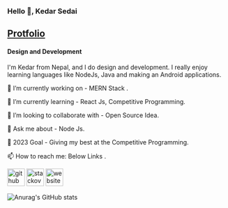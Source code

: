 ### Hello 👋, Kedar Sedai 

## [Protfolio](https://github.com/kedarSedai/Protfolio)

#### Design and Development

I'm Kedar from Nepal, and I do design and development. I really enjoy learning languages like NodeJs, Java and making an Android applications.  

🔭 I’m currently working on - MERN Stack .

🌱 I’m currently learning - React Js, Competitive Programming.

👯 I’m looking to collaborate with - Open Source Idea.

💬 Ask me about - Node Js.

🥅 2023 Goal - Giving my best at the Competitive Programming.

📫 How to reach me: Below Links .

[<img src='https://cdn.jsdelivr.net/npm/simple-icons@3.0.1/icons/github.svg' alt='github' height='40'>](https://github.com/kedarSedai)  [<img src='https://cdn.jsdelivr.net/npm/simple-icons@3.0.1/icons/stackoverflow.svg' alt='stackoverflow' height='40'>](https://stackoverflow.com/users/10429137/kedar-sedai)  [<img src='https://cdn.jsdelivr.net/npm/simple-icons@3.0.1/icons/icloud.svg' alt='website' height='40'>](https://kedarsedai.github.io/blog/) 


![Anurag's GitHub stats](https://github-readme-stats.vercel.app/api?username=kedarSedai&show_icons=true&theme=radical)








